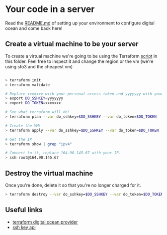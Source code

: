 # Your code in a server

Read the [README.md](https://github.com/andrecp/devops-fundamentals-to-k8s/blob/main/chapter2-1-setting-up-your-environment/README.md) of setting up your environment to configure digital ocean and come back here!

## Create a virtual machine to be your server

To create a virtual machine we're going to be using the Terraform [script](main.tf) in this folder. Feel free to inspect it and change the region or the vm (we're using sfo3 and the cheapest vm)

```bash

> terraform init
> terraform validate

# Replace xxxxxxx with your personal access token and yyyyyyy with your ssh key id.
> export DO_SSHKEY=yyyyyyy
> export DO_TOKEN=xxxxxxx

# See what terraform will do!
> terraform plan --var do_sshkey=$DO_SSHKEY --var do_token=$DO_TOKEN

# Create the VM!
> terraform apply --var do_sshkey=$DO_SSHKEY --var do_token=$DO_TOKEN

# Get the IP
> terraform show | grep "ipv4"

# Connect to it, replace 164.90.145.67 with your IP.
> ssh root@164.90.145.67 
```

## Destroy the virtual machine

Once you're done, delete it so that you're no longer charged for it.

```bash
> terraform destroy --var do_sshkey=$DO_SSHKEY --var do_token=$DO_TOKEN
```

## Useful links

* [terraform digital ocean provider](https://registry.terraform.io/providers/digitalocean/digitalocean/latest/docs/resources/droplet)
* [ssh key api](https://developers.digitalocean.com/documentation/v2/#ssh-keys)

